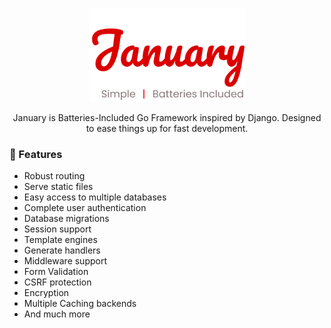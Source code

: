 <p align="center">
<img src="media/logo_dark.png" height="150" alt="January" style="max-width: 100%;">
</p>

<p align="center">
January is Batteries-Included Go Framework inspired by Django. Designed to ease things up for fast development.
</p>


### 🎯 Features
* Robust routing
* Serve static files
* Easy access to multiple databases
* Complete user authentication
* Database migrations
* Session support
* Template engines
* Generate handlers
* Middleware support
* Form Validation
* CSRF protection
* Encryption
* Multiple Caching backends
* And much more

